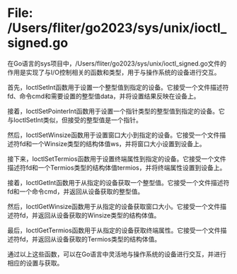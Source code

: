# File: /Users/fliter/go2023/sys/unix/ioctl_signed.go

在Go语言的sys项目中，/Users/fliter/go2023/sys/unix/ioctl_signed.go文件的作用是实现了与I/O控制相关的函数和类型，用于与操作系统的设备进行交互。

首先，IoctlSetInt函数用于设置一个整型值到指定的设备。它接受一个文件描述符fd、命令cmd和需要设置的整型值data，并将设置结果反映在设备上。

接着，IoctlSetPointerInt函数用于设置一个指针类型的整型值到指定的设备。它与IoctlSetInt类似，但接受的整型值是一个指针。

然后，IoctlSetWinsize函数用于设置窗口大小到指定的设备。它接受一个文件描述符fd和一个Winsize类型的结构体值ws，并将窗口大小设置到设备上。

接下来，IoctlSetTermios函数用于设置终端属性到指定的设备。它接受一个文件描述符fd和一个Termios类型的结构体值termios，并将终端属性设置到设备上。

接着，IoctlGetInt函数用于从指定的设备获取一个整型值。它接受一个文件描述符fd和一个命令cmd，并返回从设备获取的整型值。

然后，IoctlGetWinsize函数用于从指定的设备获取窗口大小。它接受一个文件描述符fd，并返回从设备获取的Winsize类型的结构体值。

最后，IoctlGetTermios函数用于从指定的设备获取终端属性。它接受一个文件描述符fd，并返回从设备获取的Termios类型的结构体值。

通过以上这些函数，可以在Go语言中灵活地与操作系统的设备进行交互，并进行相应的设置与获取。

